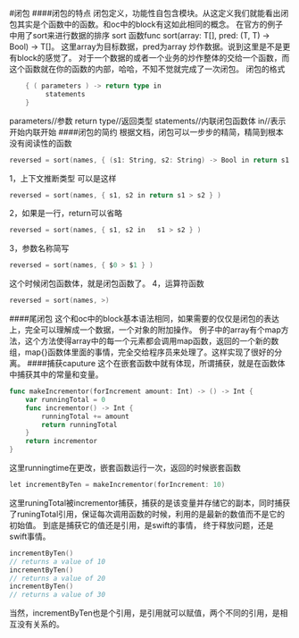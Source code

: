 #闭包
####闭包的特点
闭包定义，功能性自包含模块。从这定义我们就能看出闭包其实是个函数中的函数。和oc中的block有这如此相同的概念。
在官方的例子中用了sort来进行数据的排序 sort 函数func sort<T>(array: T[], pred: (T, T) -> Bool) -> T[]。
这里array为目标数据，pred为array 炒作数据。说到这里是不是更有block的感觉了。
对于一个数据的或者一个业务的炒作整体的交给一个函数，而这个函数就在你的函数的内部，哈哈，不知不觉就完成了一次闭包。
闭包的格式
```go
   	{ ( parameters ) -> return type in
   		 statements
	}
```

parameters//参数
return type//返回类型
statements//内联闭包函数体
in//表示开始内联开始 
####闭包的简约
根据文档，闭包可以一步步的精简，精简到根本没有阅读性的函数
```go
reversed = sort(names, { (s1: String, s2: String) -> Bool in return s1 > s2 } )
```

1，上下文推断类型
可以是这样
```go
reversed = sort(names, { s1, s2 in return s1 > s2 } )
```

2，如果是一行，return可以省略
```go
reversed = sort(names, { s1, s2 in   s1 > s2 } )
```
	
3，参数名称简写
```go
reversed = sort(names, { $0 > $1 } )
```

这个时候闭包函数体，就是闭包函数了。
4，运算符函数
```go
reversed = sort(names, >)
```

####尾闭包
这个和oc中的block基本语法相同，如果需要的仅仅是闭包的表达上，完全可以理解成一个数据，一个对象的附加操作。
例子中的array有个map方法，这个方法使得array中的每一个元素都会调用map函数，返回的一个新的数组，map{}函数体里面的事情，完全交给程序员来处理了。这样实现了很好的分离。
####捕获caputure
这个在嵌套函数中就有体现，所谓捕获，就是在函数体中捕获其中的常量和变量。
```go
func makeIncrementor(forIncrement amount: Int) -> () -> Int {
    var runningTotal = 0
    func incrementor() -> Int {
        runningTotal += amount
        return runningTotal
    }
    return incrementor
}
```

这里runningtime在更改，嵌套函数运行一次，返回的时候嵌套函数
```go
let incrementByTen = makeIncrementor(forIncrement: 10)
```

这里runingTotal被incrementor捕获，捕获的是该变量并存储它的副本，同时捕获了runingTotal引用，保证每次调用函数的时候，利用的是最新的数值而不是它的初始值。
到底是捕获它的值还是引用，是swift的事情， 终于释放问题，还是swift事情。
```go
incrementByTen()
// returns a value of 10
incrementByTen()
// returns a value of 20
incrementByTen()
// returns a value of 30
```

当然，incrementByTen也是个引用，是引用就可以赋值，两个不同的引用，是相互没有关系的。



   
